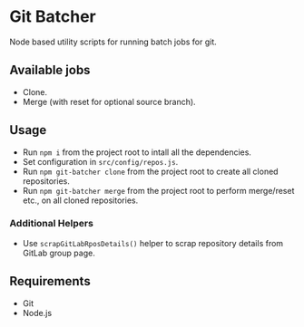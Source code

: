 # Git Batcher

Node based utility scripts for running batch jobs for git.

## Available jobs

- Clone.
- Merge (with reset for optional source branch).

## Usage

- Run `npm i` from the project root to intall all the dependencies.
- Set configuration in `src/config/repos.js`.
- Run `npm git-batcher clone` from the project root to create all cloned repositories.
- Run `npm git-batcher merge` from the project root to perform merge/reset etc., on all cloned repositories.

### Additional Helpers

- Use `scrapGitLabRposDetails()` helper to scrap repository details from GitLab group page.

## Requirements

- Git
- Node.js
